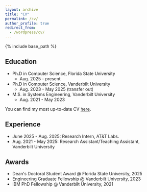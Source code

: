 ```yaml
---
layout: archive
title: "CV"
permalink: /cv/
author_profile: true
redirect_from:
  - /wordpress/cv/
---
```


{% include base_path %}

Education
-----
* Ph.D in Computer Science, Florida State University
  * Aug. 2025 - present
* Ph.D in Computer Science, Vanderbilt University
  * Aug. 2023 - May 2025 (transfer out)
* M.S. in Systems Engineering, Vanderbilt University
  * Aug. 2021 - May 2023

You can find my most up-to-date CV <a href='https://xueqic.github.io/new_cv.pdf' target="_blank">here</a>.

Experience
-----
* June 2025 - Aug. 2025: Research Intern, AT&T Labs.
* Aug. 2021 - May 2025: Research Assistant/Teaching Assistant, Vanderbilt University

Awards
-----
* Dean's Doctoral Student Award @ Florida State University, 2025
* Engineering Graduate Fellowship @ Vanderbilt University, 2023
* IBM PhD Fellowship @ Vanderbilt University, 2021

<!-- <embed src="https://xueqic.github.io/new_cv.pdf" type="application/pdf" width="100%" /> -->
